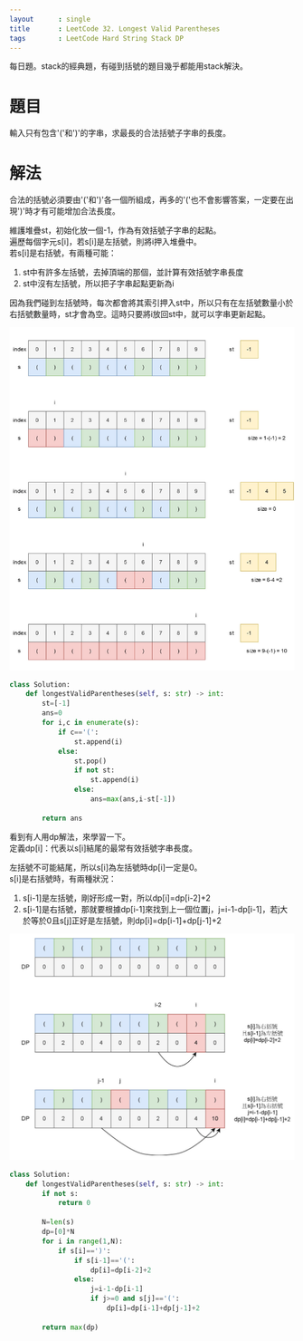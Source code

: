 ```yaml
--- 
layout      : single
title       : LeetCode 32. Longest Valid Parentheses
tags        : LeetCode Hard String Stack DP
---
```

每日題。stack的經典題，有碰到括號的題目幾乎都能用stack解決。

# 題目
輸入只有包含'('和')'的字串，求最長的合法括號子字串的長度。

# 解法
合法的括號必須要由'('和')'各一個所組成，再多的'('也不會影響答案，一定要在出現')'時才有可能增加合法長度。  

維護堆疊st，初始化放一個-1，作為有效括號子字串的起點。  
遍歷每個字元s[i]，若s[i]是左括號，則將i押入堆疊中。  
若s[i]是右括號，有兩種可能：  
1. st中有許多左括號，去掉頂端的那個，並計算有效括號字串長度  
2. st中沒有左括號，所以把子字串起點更新為i  

因為我們碰到左括號時，每次都會將其索引押入st中，所以只有在左括號數量小於右括號數量時，st才會為空。這時只要將i放回st中，就可以字串更新起點。  

![示意圖](/assets/img/32-st.jpg)

```python
class Solution:
    def longestValidParentheses(self, s: str) -> int:
        st=[-1]
        ans=0
        for i,c in enumerate(s):
            if c=='(':
                st.append(i)
            else:
                st.pop()
                if not st:
                    st.append(i)
                else:
                    ans=max(ans,i-st[-1])
                    
        return ans
```

看到有人用dp解法，來學習一下。  
定義dp[i]：代表以s[i]結尾的最常有效括號字串長度。  

左括號不可能結尾，所以s[i]為左括號時dp[i]一定是0。  
s[i]是右括號時，有兩種狀況：  
1. s[i-1]是左括號，剛好形成一對，所以dp[i]=dp[i-2]+2  
2. s[i-1]是右括號，那就要根據dp[i-1]來找到上一個位置j，j=i-1-dp[i-1]，若j大於等於0且s[j]正好是左括號，則dp[i]=dp[i-1]+dp[j-1]+2  

![示意圖](/assets/img/32-dp.jpg)


```python
class Solution:
    def longestValidParentheses(self, s: str) -> int:
        if not s:
            return 0
        
        N=len(s)
        dp=[0]*N
        for i in range(1,N):
            if s[i]==')':
                if s[i-1]=='(':
                    dp[i]=dp[i-2]+2
                else:
                    j=i-1-dp[i-1]
                    if j>=0 and s[j]=='(':
                        dp[i]=dp[i-1]+dp[j-1]+2
                        
        return max(dp)
```    
                